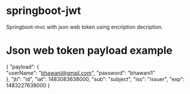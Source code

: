 # springboot-jwt
Springboot-mvc with json web token using encription decription.

# Json web token payload example
{
  "payload": {    
    "userName": "bhawani@gmail.com",
    "password": "bhawani1"    
  },
  "jti": "id",
  "iat": 1483083638000,
  "sub": "subject",
  "iss": "issuer",
  "exp": 1483227638000
}
